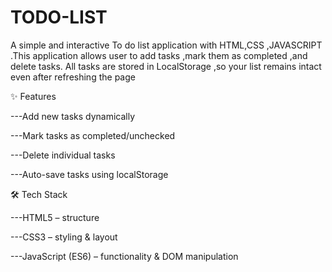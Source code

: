 # TODO-LIST
A simple and interactive To do list application with HTML,CSS ,JAVASCRIPT .This application allows user to add tasks ,mark them as completed ,and delete tasks. All tasks are stored in LocalStorage ,so your list remains intact even after refreshing the page

✨ Features

---Add new tasks dynamically

---Mark tasks as completed/unchecked

---Delete individual tasks

---Auto-save tasks using localStorage

🛠️ Tech Stack

---HTML5 – structure

---CSS3 – styling & layout

---JavaScript (ES6) – functionality & DOM manipulation
